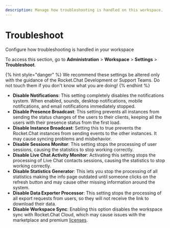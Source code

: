 ```yaml
---
description: Manage how troubleshooting is handled on this workspace.
---
```


# Troubleshoot

Configure how troubleshooting is handled in your workspace

To access this section, go to **Administration** > **Workspace** > **Settings** > **Troubleshoot**.

{% hint style="danger" %}
We recommend these settings be altered only with the guidance of the Rocket.Chat Development or Support Teams. Do not touch them if you don't know what you are doing!
{% endhint %}

* **Disable Notifications**: This setting completely disables the notifications system. When enabled, sounds, desktop notifications, mobile notifications, and email notifications immediately stopped.
* **Disable Presence Broadcast**: This setting prevents all instances from sending the status changes of the users to their clients, keeping all the users with their presence status from the first load.
* **Disable Instance Broadcast**: Setting this to true prevents the Rocket.Chat instances from sending events to the other instances. It may cause syncing problems and misbehavior.
* **Disable Sessions Monitor**: This setting stops the processing of user sessions, causing the statistics to stop working correctly.
* **Disable Live Chat Activity Monitor**: Activating this setting stops the processing of Live Chat contacts sessions, causing the statistics to stop working correctly.
* **Disable Statistics Generator**: This lets you stop the processing of all statistics making the info page outdated until someone clicks on the refresh button and may cause other missing information around the system.
* **Disable Data Exporter Processor**: This setting stops the processing of all export requests from users, so they will not receive the link to download their data.
* **Disable Workspace Sync**: Enabling this option disables the workspace sync with Rocket.Chat Cloud, which may cause issues with the marketplace and premium [licenses](../../../../setup-and-configure/license-application.md).
